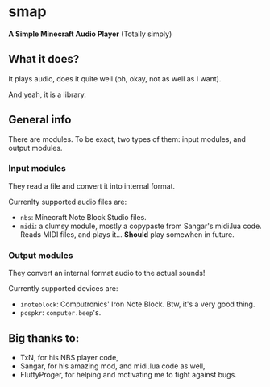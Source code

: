 # smap
**A Simple Minecraft Audio Player**
(Totally simply)

## What it does?
It plays audio, does it quite well (oh, okay, not as well as I want).

And yeah, it is a library.

## General info
There are modules. To be exact, two types of them: input modules, and output modules.

### Input modules
They read a file and convert it into internal format.

Currenlty supported audio files are:
* `nbs`: Minecraft Note Block Studio files.
* `midi`: a clumsy module, mostly a copypaste from Sangar's midi.lua code. Reads MIDI files, and plays it... **Should** play somewhen in future.

### Output modules
They convert an internal format audio to the actual sounds!

Currently supported devices are:
* `inoteblock`: Computronics' Iron Note Block. Btw, it's a very good thing.
* `pcspkr`: `computer.beep`'s.

## Big thanks to:
* TxN, for his NBS player code,
* Sangar, for his amazing mod, and midi.lua code as well,
* FluttyProger, for helping and motivating me to fight against bugs.
